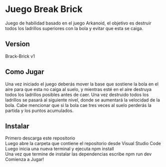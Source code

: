 # Juego Break Brick

Juego de habilidad basado en el juego Arkanoid, el objetivo es destruir todos los ladrillos superiores con la bola y evitar que esta se caiga. 

## Version

Brack-Brick v1

## Como Jugar

Una vez iniciado el juego deberás mover la base que sostiene la bola en el aire para que esta no caiga al suelo, y mientras esté en el aire destruya todos los ladrillos posibles antes de caer. Una vez destruido todos los ladrillos se pasará al siguiente nivel, donde se aumentará la velocidad de la bola. Cabe mencionar que si la bola cae tres veces al suelo perderás la partida y los puntos acumulados.

## Instalar

Primero descarga este repositorio <br>
Luego abre la carpeta que contiene el repositorio desde Visual Studio Code  <br>
Luego inicia una nueva terminal y ejecuta npm install  <br>
Una vez que termine de instalar las dependencias escribe npm run dev  <br>
Comienza a Jugar!
